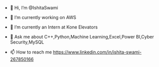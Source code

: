- 👋 Hi, I’m @IshitaSwami
  
- 🔭 I’m currently working on AWS 

- 🌱 I’m currently an Intern at Kone Elevators

- 💬 Ask me about C++,Python,Machine Learning,Excel,Power BI,Cyber Security,MySQL

- 📫 How to reach me https://www.linkedin.com/in/ishita-swami-267850166


 

<!---
IshitaSwami/IshitaSwami is a ✨ special ✨ repository because its `README.md` (this file) appears on your GitHub profile.
You can click the Preview link to take a look at your changes.
--->
